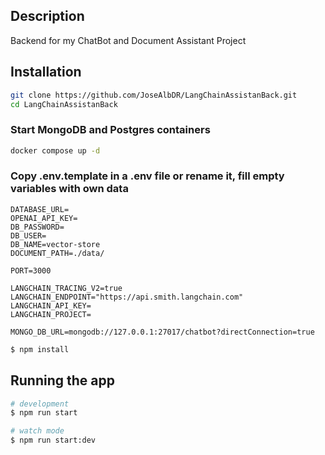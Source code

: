 

## Description

Backend for my ChatBot and Document Assistant Project

## Installation

```bash
git clone https://github.com/JoseAlbDR/LangChainAssistanBack.git
cd LangChainAssistanBack
```

### Start MongoDB and Postgres containers

```bash
docker compose up -d
```

### Copy .env.template in a .env file or rename it, fill empty variables with own data

```
DATABASE_URL=
OPENAI_API_KEY=
DB_PASSWORD=
DB_USER=
DB_NAME=vector-store
DOCUMENT_PATH=./data/

PORT=3000

LANGCHAIN_TRACING_V2=true
LANGCHAIN_ENDPOINT="https://api.smith.langchain.com"
LANGCHAIN_API_KEY=
LANGCHAIN_PROJECT=

MONGO_DB_URL=mongodb://127.0.0.1:27017/chatbot?directConnection=true
```

```bash
$ npm install
```

## Running the app

```bash
# development
$ npm run start

# watch mode
$ npm run start:dev

```

